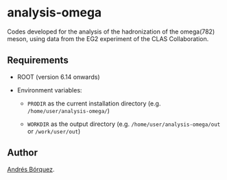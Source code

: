 analysis-omega
=================

Codes developed for the analysis of the hadronization of the omega(782) meson, using data from the EG2 experiment of the CLAS Collaboration.

## Requirements

* ROOT (version 6.14 onwards)

* Environment variables:

  * `PRODIR` as the current installation directory (e.g. `/home/user/analysis-omega/`)
  
  * `WORKDIR` as the output directory (e.g. `/home/user/analysis-omega/out` or `/work/user/out`)

## Author

[Andrés Bórquez](http://github.com/aborquez).
